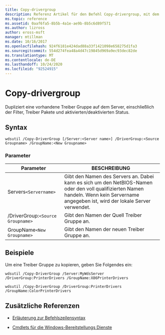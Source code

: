 ```yaml
---
title: Copy-drivergroup
description: Referenz Artikel für den Befehl Copy-drivergroup, mit dem eine vorhandene Treiber Gruppe auf dem Server dupliziert wird, einschließlich der Filter, Treiber Pakete und aktivierten/deaktivierten Status.
ms.topic: reference
ms.assetid: 0aaf6fa5-8b5b-4a1e-ae9b-8b5c6d89f571
ms.author: lizross
author: eross-msft
manager: mtillman
ms.date: 10/16/2017
ms.openlocfilehash: 924f6181e424dad88a33f1421098e658275d1fa3
ms.sourcegitcommit: 554d274fea48a4d47c19845d969a9ec93dec82de
ms.translationtype: MT
ms.contentlocale: de-DE
ms.lasthandoff: 10/24/2020
ms.locfileid: "92524915"
---
```

# <a name="copy-drivergroup"></a>Copy-drivergroup

Dupliziert eine vorhandene Treiber Gruppe auf dem Server, einschließlich der Filter, Treiber Pakete und aktivierten/deaktivierten Status.

## <a name="syntax"></a>Syntax

```
wdsutil /Copy-DriverGroup [/Server:<Server name>] /DriverGroup:<Source Groupname> /GroupName:<New Groupname>
```

### <a name="parameters"></a>Parameter

| Parameter | BESCHREIBUNG |
|--|--|
| Servers`<Servername>` | Gibt den Namen des Servers an. Dabei kann es sich um den NetBIOS-Namen oder den voll qualifizierten Namen handeln. Wenn kein Servername angegeben ist, wird der lokale Server verwendet. |
| /DriverGroup:`<Source Groupname>` | Gibt den Namen der Quell Treiber Gruppe an. |
| GroupName`<New Groupname>` | Gibt den Namen der neuen Treiber Gruppe an. |

## <a name="examples"></a>Beispiele

Um eine Treiber Gruppe zu kopieren, geben Sie Folgendes ein:

```
wdsutil /Copy-DriverGroup /Server:MyWdsServer /DriverGroup:PrinterDrivers /GroupName:X86PrinterDrivers
```

```
wdsutil /Copy-DriverGroup /DriverGroup:PrinterDrivers /GroupName:ColorPrinterDrivers
```

## <a name="additional-references"></a>Zusätzliche Referenzen

- [Erläuterung zur Befehlszeilensyntax](command-line-syntax-key.md)

- [Cmdlets für die Windows-Bereitstellungs Dienste](/powershell/module/wds)
